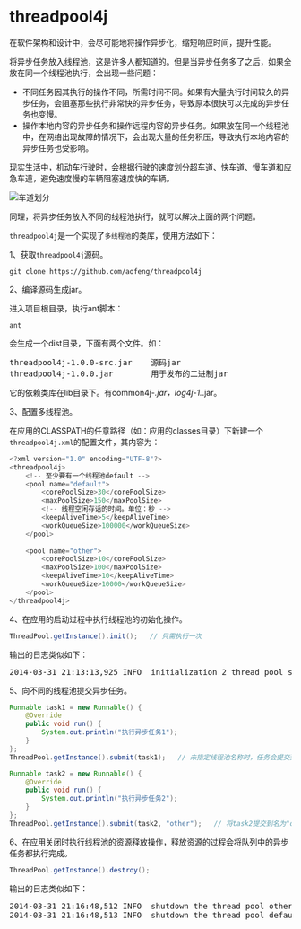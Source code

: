 threadpool4j
============

在软件架构和设计中，会尽可能地将操作异步化，缩短响应时间，提升性能。

将异步任务放入线程池，这是许多人都知道的。但是当异步任务多了之后，如果全放在同一个线程池执行，会出现一些问题：
* 不同任务因其执行的操作不同，所需时间不同。如果有大量执行时间较久的异步任务，会阻塞那些执行非常快的异步任务，导致原本很快可以完成的异步任务也变慢。
* 操作本地内容的异步任务和操作远程内容的异步任务。如果放在同一个线程池中，在网络出现故障的情况下，会出现大量的任务积压，导致执行本地内容的异步任务也受影响。

现实生活中，机动车行驶时，会根据行驶的速度划分超车道、快车道、慢车道和应急车道，避免速度慢的车辆阻塞速度快的车辆。

![车道划分](http://img0.ph.126.net/JgUtSzhdAatg_5B5mne0KQ==/6608414527631781351.png)

同理，将异步任务放入不同的线程池执行，就可以解决上面的两个问题。

`threadpool4j`是一个实现了`多线程池`的类库，使用方法如下：

1、获取`threadpool4j`源码。
```shell
git clone https://github.com/aofeng/threadpool4j
```
2、编译源码生成jar。

进入项目根目录，执行ant脚本：
```shell
ant
```
会生成一个dist目录，下面有两个文件。如：
<pre>
threadpool4j-1.0.0-src.jar    源码jar
threadpool4j-1.0.0.jar        用于发布的二进制jar
</pre>
它的依赖类库在lib目录下。有common4j-*.jar，log4j-1.*.jar。

3、配置多线程池。

在应用的CLASSPATH的任意路径（如：应用的classes目录）下新建一个`threadpool4j.xml`的配置文件，其内容为：
```java
<?xml version="1.0" encoding="UTF-8"?>
<threadpool4j>
    <!-- 至少要有一个线程池default -->
    <pool name="default">
        <corePoolSize>30</corePoolSize>
        <maxPoolSize>150</maxPoolSize>
        <!-- 线程空闲存话的时间。单位：秒 -->
        <keepAliveTime>5</keepAliveTime>
        <workQueueSize>100000</workQueueSize>
    </pool>
    
    <pool name="other">
        <corePoolSize>10</corePoolSize>
        <maxPoolSize>100</maxPoolSize>
        <keepAliveTime>10</keepAliveTime>
        <workQueueSize>10000</workQueueSize>
    </pool>
</threadpool4j>
```

4、在应用的启动过程中执行线程池的初始化操作。
```java
ThreadPool.getInstance().init();   // 只需执行一次
```
输出的日志类似如下：
<pre>
2014-03-31 21:13:13,925 INFO  initialization 2 thread pool successfully
</pre>

5、向不同的线程池提交异步任务。
```java
Runnable task1 = new Runnable() {
    @Override
    public void run() {
        System.out.println("执行异步任务1");
    }
};
ThreadPool.getInstance().submit(task1);   // 未指定线程池名称时，任务会提交到名为"default"的线程池执行

Runnable task2 = new Runnable() {
    @Override
    public void run() {
        System.out.println("执行异步任务2");
    }
};
ThreadPool.getInstance().submit(task2, "other");   // 将task2提交到名为"other"的线程池执行
```

6、在应用关闭时执行线程池的资源释放操作，释放资源的过程会将队列中的异步任务都执行完成。
```java
ThreadPool.getInstance().destroy();
```
输出的日志类似如下：
<pre>
2014-03-31 21:16:48,512 INFO  shutdown the thread pool other
2014-03-31 21:16:48,513 INFO  shutdown the thread pool default
<pre>
